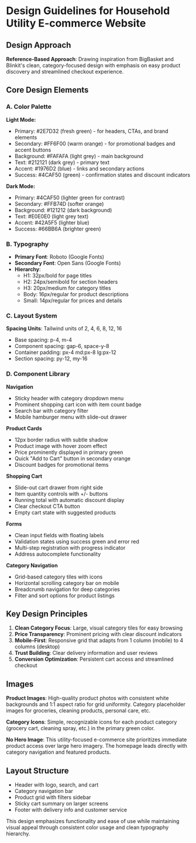 # Design Guidelines for Household Utility E-commerce Website

## Design Approach
**Reference-Based Approach**: Drawing inspiration from BigBasket and Blinkit's clean, category-focused design with emphasis on easy product discovery and streamlined checkout experience.

## Core Design Elements

### A. Color Palette
**Light Mode:**
- Primary: #2E7D32 (fresh green) - for headers, CTAs, and brand elements
- Secondary: #FF6F00 (warm orange) - for promotional badges and accent buttons
- Background: #FAFAFA (light grey) - main background
- Text: #212121 (dark grey) - primary text
- Accent: #1976D2 (blue) - links and secondary actions
- Success: #4CAF50 (green) - confirmation states and discount indicators

**Dark Mode:**
- Primary: #4CAF50 (lighter green for contrast)
- Secondary: #FFB74D (softer orange)
- Background: #121212 (dark background)
- Text: #E0E0E0 (light grey text)
- Accent: #42A5F5 (lighter blue)
- Success: #66BB6A (brighter green)

### B. Typography
- **Primary Font**: Roboto (Google Fonts)
- **Secondary Font**: Open Sans (Google Fonts)
- **Hierarchy**: 
  - H1: 32px/bold for page titles
  - H2: 24px/semibold for section headers
  - H3: 20px/medium for category titles
  - Body: 16px/regular for product descriptions
  - Small: 14px/regular for prices and details

### C. Layout System
**Spacing Units**: Tailwind units of 2, 4, 6, 8, 12, 16
- Base spacing: p-4, m-4
- Component spacing: gap-6, space-y-8
- Container padding: px-4 md:px-8 lg:px-12
- Section spacing: py-12, my-16

### D. Component Library

**Navigation**
- Sticky header with category dropdown menu
- Prominent shopping cart icon with item count badge
- Search bar with category filter
- Mobile hamburger menu with slide-out drawer

**Product Cards**
- 12px border radius with subtle shadow
- Product image with hover zoom effect
- Price prominently displayed in primary green
- Quick "Add to Cart" button in secondary orange
- Discount badges for promotional items

**Shopping Cart**
- Slide-out cart drawer from right side
- Item quantity controls with +/- buttons
- Running total with automatic discount display
- Clear checkout CTA button
- Empty cart state with suggested products

**Forms**
- Clean input fields with floating labels
- Validation states using success green and error red
- Multi-step registration with progress indicator
- Address autocomplete functionality

**Category Navigation**
- Grid-based category tiles with icons
- Horizontal scrolling category bar on mobile
- Breadcrumb navigation for deep categories
- Filter and sort options for product listings

## Key Design Principles

1. **Clean Category Focus**: Large, visual category tiles for easy browsing
2. **Price Transparency**: Prominent pricing with clear discount indicators
3. **Mobile-First**: Responsive grid that adapts from 1 column (mobile) to 4 columns (desktop)
4. **Trust Building**: Clear delivery information and user reviews
5. **Conversion Optimization**: Persistent cart access and streamlined checkout

## Images
**Product Images**: High-quality product photos with consistent white backgrounds and 1:1 aspect ratio for grid uniformity. Category placeholder images for groceries, cleaning products, personal care, etc.

**Category Icons**: Simple, recognizable icons for each product category (grocery cart, cleaning spray, etc.) in the primary green color.

**No Hero Image**: This utility-focused e-commerce site prioritizes immediate product access over large hero imagery. The homepage leads directly with category navigation and featured products.

## Layout Structure
- Header with logo, search, and cart
- Category navigation bar
- Product grid with filters sidebar
- Sticky cart summary on larger screens
- Footer with delivery info and customer service

This design emphasizes functionality and ease of use while maintaining visual appeal through consistent color usage and clean typography hierarchy.